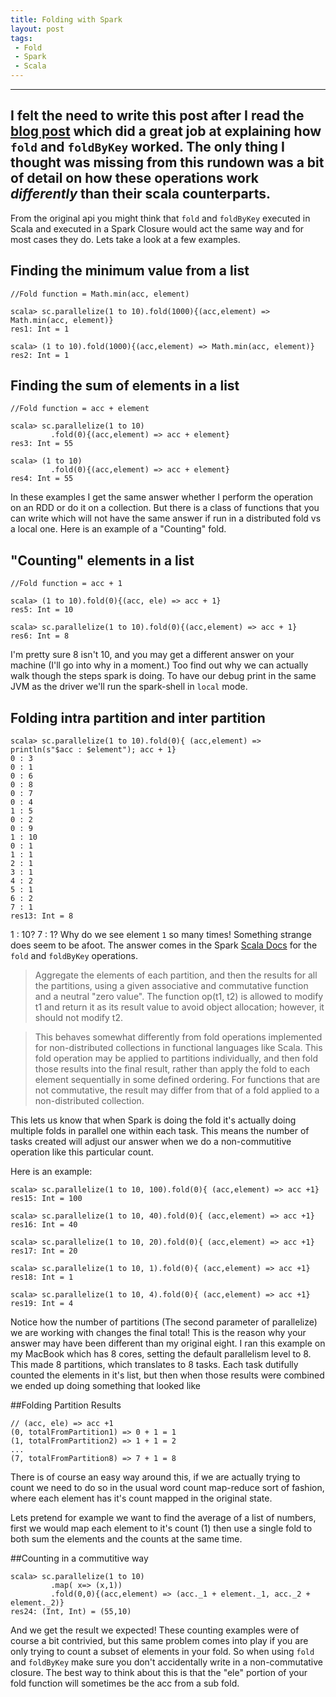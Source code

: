 ```yaml
---
title: Folding with Spark
layout: post
tags:
 - Fold
 - Spark
 - Scala
---
```


---
I felt the need to write this post after I read the [blog post](http://blog.madhukaraphatak.com/spark-rdd-fold/)
which did a great job at explaining how `fold` and `foldByKey` worked. The only thing I thought 
was missing from this rundown was a bit of detail on how these operations work *differently* than 
their scala counterparts.
---

From the original api you might think that `fold` and `foldByKey` executed in Scala and
executed in a Spark Closure would act the same way and for most cases they do. Lets take a look
at a few examples.

## Finding the minimum value from a list

    //Fold function = Math.min(acc, element)
    
    scala> sc.parallelize(1 to 10).fold(1000){(acc,element) => Math.min(acc, element)}
    res1: Int = 1

    scala> (1 to 10).fold(1000){(acc,element) => Math.min(acc, element)}
    res2: Int = 1
    
## Finding the sum of elements in a list

    //Fold function = acc + element

    scala> sc.parallelize(1 to 10)
             .fold(0){(acc,element) => acc + element}
    res3: Int = 55

    scala> (1 to 10)
             .fold(0){(acc,element) => acc + element}
    res4: Int = 55
    
In these examples I get the same answer whether I perform the operation on an RDD or do it on
a collection. But there is a class of functions that you can write which will not have the same 
answer if run in a distributed fold vs a local one. Here is an example of a "Counting" fold.

## "Counting" elements in a list 

    //Fold function = acc + 1
    
    scala> (1 to 10).fold(0){(acc, ele) => acc + 1}
    res5: Int = 10
    
    scala> sc.parallelize(1 to 10).fold(0){(acc,element) => acc + 1}
    res6: Int = 8
    
I'm pretty sure 8 isn't 10, and you may get a different answer on your machine (I'll go into why in 
a moment.) Too find out why we can actually walk though the steps spark is doing. To have our debug
print in the same JVM as the driver we'll run the spark-shell in `local` mode. 

## Folding intra partition and inter partition
    scala> sc.parallelize(1 to 10).fold(0){ (acc,element) => println(s"$acc : $element"); acc + 1}
    0 : 3
    0 : 1
    0 : 6
    0 : 8
    0 : 7
    0 : 4
    1 : 5
    0 : 2
    0 : 9
    1 : 10
    0 : 1
    1 : 1
    2 : 1
    3 : 1
    4 : 2
    5 : 1
    6 : 2
    7 : 1
    res13: Int = 8
    
1 : 10? 7 : 1? Why do we see element `1` so many times! Something strange does seem to be afoot. 
The answer comes in the Spark 
[Scala Docs](http://spark.apache.org/docs/latest/api/scala/index.html#org.apache.spark.rdd.RDD) 
for the `fold` and `foldByKey` operations. 

> Aggregate the elements of each partition, and then the results for all the partitions, 
using a given associative and commutative function and a neutral "zero value". The function 
op(t1, t2) is allowed to modify t1 and return it as its result value to avoid object allocation; 
however, it should not modify t2.

> This behaves somewhat differently from fold operations implemented for non-distributed collections 
in functional languages like Scala. This fold operation may be applied to partitions individually, 
and then fold those results into the final result, rather than apply the fold to each element 
sequentially in some defined ordering. For functions that are not commutative, the result may 
differ from that of a fold applied to a non-distributed collection.

This lets us know that when Spark is doing the fold it's actually doing multiple folds in parallel
one within each task. This means the number of tasks created will adjust our answer when we do a 
non-commutitive operation like this particular count.

Here is an example:

    scala> sc.parallelize(1 to 10, 100).fold(0){ (acc,element) => acc +1}
    res15: Int = 100

    scala> sc.parallelize(1 to 10, 40).fold(0){ (acc,element) => acc +1}
    res16: Int = 40

    scala> sc.parallelize(1 to 10, 20).fold(0){ (acc,element) => acc +1}
    res17: Int = 20

    scala> sc.parallelize(1 to 10, 1).fold(0){ (acc,element) => acc +1}
    res18: Int = 1

    scala> sc.parallelize(1 to 10, 4).fold(0){ (acc,element) => acc +1}
    res19: Int = 4
    
Notice how the number of partitions (The second parameter of parallelize) we are working with 
changes the final total! This is the reason why your answer may have been different than my original 
eight. I ran this example on my MacBook which has 8 cores, setting the default parallelism level to 8. 
This made 8 partitions, which translates to 8 tasks. Each task dutifully counted the elements in it's list, 
but then when those results were combined we ended up doing something that looked like

##Folding Partition Results

    // (acc, ele) => acc +1
    (0, totalFromPartition1) => 0 + 1 = 1
    (1, totalFromPartition2) => 1 + 1 = 2
    ...
    (7, totalFromPartition8) => 7 + 1 = 8
    
There is of course an easy way around this, if we are actually trying to count we need to do so in
the usual word count map-reduce sort of fashion, where each element has it's count mapped in the original
state.

Lets pretend for example we want to find the average of a list of numbers, first we would map each
element to it's count (1) then use a single fold to both sum the elements and the counts at the
same time.

##Counting in a commutitive way

    scala> sc.parallelize(1 to 10)
             .map( x=> (x,1))
             .fold(0,0){(acc,element) => (acc._1 + element._1, acc._2 + element._2)}
    res24: (Int, Int) = (55,10)
    
And we get the result we expected! These counting examples were of course a bit contrivied, but this
same problem comes into play if you are only trying to count a subset of elements in your fold. So 
when using `fold` and `foldByKey` make sure you don't accidentally write in a non-commutative closure. 
The best way to think about this is that the "ele" portion of your fold function will sometimes 
be the acc from a sub fold.

